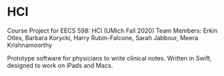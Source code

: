 # HCI

Course Project for EECS 598: HCI (UMich Fall 2020)
Team Members: Erkin Otles, Barbara Korycki, Harry Rubin-Falcone, Sarah Jabbour, Meera Krishnamoorthy 

Prototype software for physicians to write clinical notes. Written in Swift, designed to work on iPads and Macs.
